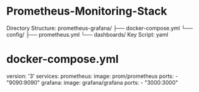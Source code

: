 # Prometheus-Monitoring-Stack
Directory Structure:
prometheus-grafana/
├── docker-compose.yml
└── config/
    ├── prometheus.yml
    └── dashboards/
Key Script:
yaml
# docker-compose.yml
version: '3'
services:
  prometheus:
    image: prom/prometheus
    ports:
      - "9090:9090"
  grafana:
    image: grafana/grafana
    ports:
      - "3000:3000"
      
